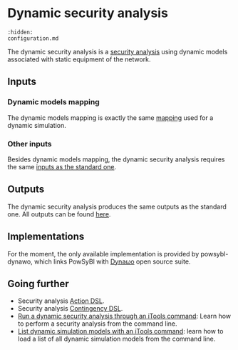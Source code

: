 # Dynamic security analysis

```{toctree}
:hidden:
configuration.md
```

The dynamic security analysis is a [security analysis](../security/index.md) using dynamic models associated with static equipment of the network.

## Inputs

### Dynamic models mapping
The dynamic models mapping is exactly the same [mapping](../dynamic/index.md#dynamic-models-mapping) used for a dynamic simulation.

### Other inputs
Besides dynamic models mapping, the dynamic security analysis requires the same [inputs as the standard one](../security/index.md#inputs).

## Outputs
The dynamic security analysis produces the same outputs as the standard one. All outputs can be found [here](../security/index.md#outputs).

## Implementations
For the moment, the only available implementation is provided by powsybl-dynawo, which links PowSyBl with [Dynaωo](http://dynawo.org) open source suite.

## Going further
- Security analysis [Action DSL](../security/action-dsl.md).
- Security analysis [Contingency DSL](../security/action-dsl.md).
- [Run a dynamic security analysis through an iTools command](../../user/itools/dynamic-security-analysis.md): Learn how to perform a security analysis from the command line. 
- [List dynamic simulation models with an iTools command](../../user/itools/list-dynamic-simulation-models.md): learn how to load a list of all dynamic simulation models from the command line.